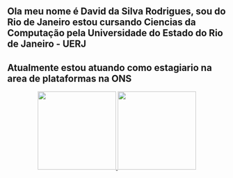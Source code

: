 ## Ola meu nome é David da Silva Rodrigues, sou do Rio de Janeiro estou cursando Ciencias da Computação pela Universidade do Estado do Rio de Janeiro - UERJ
## Atualmente estou atuando como estagiario na area de plataformas na ONS
<div align="center">
  <a href="https://github.com/rafaballerini">
  <img height="180em" src="https://github-readme-stats.vercel.app/api?username=rafaballerini&show_icons=true&theme=dracula&include_all_commits=true&count_private=true"/>
  <img height="180em" src="https://github-readme-stats.vercel.app/api/top-langs/?username=rafaballerini&layout=compact&langs_count=7&theme=dracula"/>
</div>
